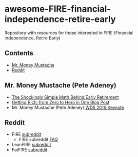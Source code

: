 # awesome-FIRE-financial-independence-retire-early

Repository with resources for those interested in FIRE (Financial Independence, Retire Early)

## Contents
- [Mr. Money Mustache](#mr.-money-mustache-pete-adeney)
- [Reddit](#reddit)

## Mr. Money Mustache (Pete Adeney)
- [The Shockingly Simple Math Behind Early Retirement](https://www.mrmoneymustache.com/2012/01/13/the-shockingly-simple-math-behind-early-retirement)
- [Getting Rich: from Zero to Hero in One Blog Post](https://www.mrmoneymustache.com/2013/02/22/getting-rich-from-zero-to-hero-in-one-blog-post)
- Mr. Money Mustache (Pete Adeney) [WDS 2016 Keynote](https://www.youtube.com/watch?v=8BDWih309wc)

## Reddit
- FIRE [subreddit](https://www.reddit.com/r/financialindependence)
  - FIRE subreddit [FAQ](https://www.reddit.com/r/financialindependence/wiki/faq)
- LeanFIRE [subreddit](https://www.reddit.com/r/leanfire/)
- FatFIRE [subreddit](https://www.reddit.com/r/fatFIRE/)
